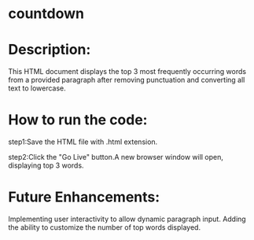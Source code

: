 # countdown
# Description:

This HTML document displays the top 3 most frequently occurring words from a provided paragraph after removing punctuation and converting all text to lowercase.

# How to run the code:

step1:Save the HTML file with .html extension.

step2:Click the "Go Live" button.A new browser window will open, displaying top 3 words.

# Future Enhancements:

Implementing user interactivity to allow dynamic paragraph input. Adding the ability to customize the number of top words displayed.

